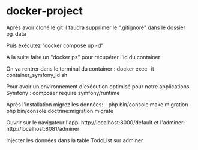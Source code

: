 # docker-project

Après avoir cloné le git il faudra supprimer le ".gitignore" dans le dossier pg_data

Puis exécutez "docker compose up -d"

À la suite faire un "docker ps" pour récupérer l'id du container

On va rentrer dans le terminal du container : docker exec -it container_symfony_id sh

Pour avoir un environnement d'exécution optimisé pour notre applications Symfony : composer require symfony/runtime

Après l'installation migrez les données: - php bin/console make:migration
                                         - php bin/console doctrine:migration:migrate
                                         
Ouvrir sur le navigateur l'app: http://localhost:8000/default et l'adminer: http://localhost:8081/adminer

Injecter les données dans la table TodoList sur adminer
